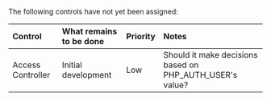 The following controls have not yet been assigned:

| **Control** | **What remains to be done** | **Priority** | **Notes** |
|:------------|:----------------------------|:-------------|:----------|
| Access Controller | Initial development | Low | Should it make decisions based on PHP\_AUTH\_USER's value? |